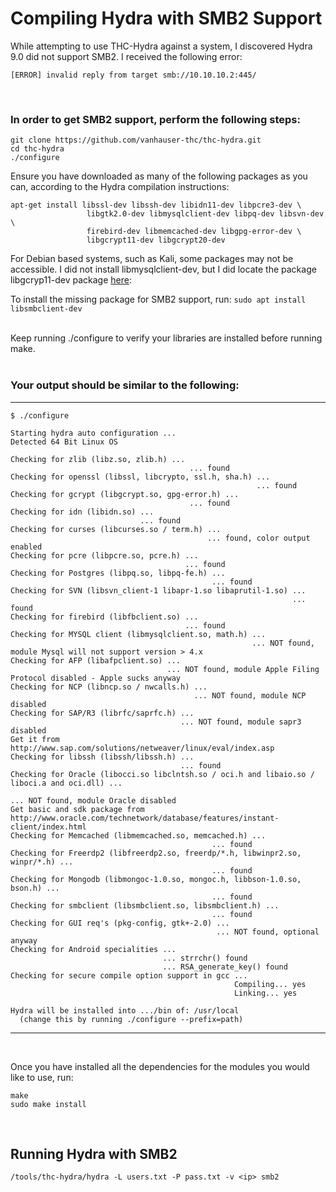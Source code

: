 <h1>Compiling Hydra with SMB2 Support</h1>

<p>While attempting to use THC-Hydra against a system, I discovered Hydra 9.0 did not support SMB2. I received the following error:</p>

```
[ERROR] invalid reply from target smb://10.10.10.2:445/
```
<br>
<h3>In order to get SMB2 support, perform the following steps:</h3>

```
git clone https://github.com/vanhauser-thc/thc-hydra.git
cd thc-hydra
./configure
```

Ensure you have downloaded as many of the following packages as you can, according to the Hydra compilation instructions:
```
apt-get install libssl-dev libssh-dev libidn11-dev libpcre3-dev \
                 libgtk2.0-dev libmysqlclient-dev libpq-dev libsvn-dev \
                 firebird-dev libmemcached-dev libgpg-error-dev \
                 libgcrypt11-dev libgcrypt20-dev
 ```
                 
For Debian based systems, such as Kali, some packages may not be accessible. I did not install libmysqlclient-dev, but I did locate the package libgcryp11-dev package [here](https://packages.debian.org/stretch/libgcrypt11-dev):

To install the missing package for SMB2 support, run:
```sudo apt install libsmbclient-dev```

<br>
Keep running ./configure to verify your libraries are installed before running make.
<br>
<br>

<h3 id="theres-a-horizontal-rule-below-this">Your output should be similar to the following:</h3>
<hr/>

```
$ ./configure

Starting hydra auto configuration ...
Detected 64 Bit Linux OS

Checking for zlib (libz.so, zlib.h) ...
                                        ... found
Checking for openssl (libssl, libcrypto, ssl.h, sha.h) ...
                                                       ... found
Checking for gcrypt (libgcrypt.so, gpg-error.h) ...
                                        ... found
Checking for idn (libidn.so) ...
                             ... found
Checking for curses (libcurses.so / term.h) ...
                                            ... found, color output enabled
Checking for pcre (libpcre.so, pcre.h) ...
                                       ... found
Checking for Postgres (libpq.so, libpq-fe.h) ...
                                             ... found
Checking for SVN (libsvn_client-1 libapr-1.so libaprutil-1.so) ...
                                                               ... found
Checking for firebird (libfbclient.so) ...
                                       ... found
Checking for MYSQL client (libmysqlclient.so, math.h) ...
                                                      ... NOT found, module Mysql will not support version > 4.x
Checking for AFP (libafpclient.so) ...
                                   ... NOT found, module Apple Filing Protocol disabled - Apple sucks anyway
Checking for NCP (libncp.so / nwcalls.h) ...
                                         ... NOT found, module NCP disabled
Checking for SAP/R3 (librfc/saprfc.h) ...
                                      ... NOT found, module sapr3 disabled
Get it from http://www.sap.com/solutions/netweaver/linux/eval/index.asp
Checking for libssh (libssh/libssh.h) ...
                                      ... found
Checking for Oracle (libocci.so libclntsh.so / oci.h and libaio.so / liboci.a and oci.dll) ...
                                                                    ... NOT found, module Oracle disabled
Get basic and sdk package from http://www.oracle.com/technetwork/database/features/instant-client/index.html
Checking for Memcached (libmemcached.so, memcached.h) ...
                                             ... found                                                                                                                                                       
Checking for Freerdp2 (libfreerdp2.so, freerdp/*.h, libwinpr2.so, winpr/*.h) ...                                                                                                                             
                                             ... found                                                                                                                                                       
Checking for Mongodb (libmongoc-1.0.so, mongoc.h, libbson-1.0.so, bson.h) ...                                                                                                                                
                                             ... found                                                                                                                                                       
Checking for smbclient (libsmbclient.so, libsmbclient.h) ...                                                                                                                                                 
                                             ... found                                                                                                                                                       
Checking for GUI req's (pkg-config, gtk+-2.0) ...                                                                                                                                                            
                                              ... NOT found, optional anyway                                                                                                                                 
Checking for Android specialities ...                                                                                                                                                                        
                                  ... strrchr() found                                                                                                                                                        
                                  ... RSA_generate_key() found                                                                                                                                               
Checking for secure compile option support in gcc ...                                                                                                                                                        
                                                  Compiling... yes                                                                                                                                           
                                                  Linking... yes                                                                                                                                             
                                                                                                                                                                                                             
Hydra will be installed into .../bin of: /usr/local                                                                                                                                                          
  (change this by running ./configure --prefix=path)    
```  

<hr/> 
<br>

Once you have installed all the dependencies for the modules you would like to use, run:

```
make
sudo make install
```
<br>

<h2>Running Hydra with SMB2</h2>

```
/tools/thc-hydra/hydra -L users.txt -P pass.txt -v <ip> smb2
```
